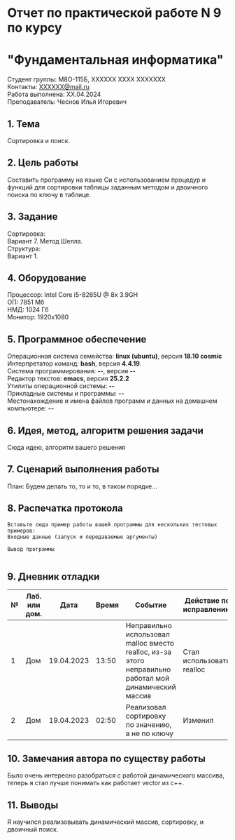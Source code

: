 # Отчет по практической работе N 9 по курсу
# "Фундаментальная информатика"

Студент группы: M8О-115Б, ХХХХХХ ХХХХ ХХХХХХХ\
Контакты: ХХХХХХ@mail.ru \
Работа выполнена: ХХ.04.2024\
Преподаватель: Чеснов Илья Игоревич

## 1. Тема

Сортировка и поиск.

## 2. Цель работы

Составить программу на языке Си с использованием процедур и функций для сортировки таблицы заданным методом
и двоичного поиска по ключу в таблице.

## 3. Задание

Сортировка: \
Вариант 7. Метод Шелла. \
Структура: \
Вариант 1.

## 4. Оборудование

Процессор: Intel Core i5-8265U @ 8x 3.9GH\
ОП: 7851 Мб\
НМД: 1024 Гб\
Монитор: 1920x1080

## 5. Программное обеспечение

Операционная система семейства: **linux (ubuntu)**, версия **18.10 cosmic**\
Интерпретатор команд: **bash**, версия **4.4.19**.\
Система программирования: **--**, версия **--**\
Редактор текстов: **emacs**, версия **25.2.2**\
Утилиты операционной системы: **--**\
Прикладные системы и программы: **--**\
Местонахождение и имена файлов программ и данных на домашнем компьютере: **--**

## 6. Идея, метод, алгоритм решения задачи

Сюда идею, алгоритм вашего решения

## 7. Сценарий выполнения работы

План:
Будем делать то, то и то, в таком порядке...

## 8. Распечатка протокола

```
Вставьте сюда пример работы вашей программы для нескольких тестовых примеров:
Входные данные (запуск и передаваемые аргументы)

Вывод программы


```

## 9. Дневник отладки

| № | Лаб. или дом. | Дата       | Время     | Событие                  | Действие по исправлению | Примечание  |
|---|---------------|------------|-----------|--------------------------|-------------------------|-------------|
|1  | Дом           | 19.04.2023 | 13:50     | Неправильно использовал malloc вместо realloc, из-за этого неправильно работал мой динамический массив | Стал использовать realloc | Нужно разбираться, что зачем |
|2  | Дом           | 19.04.2023 | 02:50     | Реализовал сортировку по значению, а не по ключу | Изменил | Нужно внимательнее читать задание |

## 10. Замечания автора по существу работы

Было очень интересно разобраться с работой динамического массива, теперь я стал лучше понимать как работает vector из c++. 

## 11. Выводы

Я научился реализовывать динамический массив, сортировку, и двоичный поиск.

